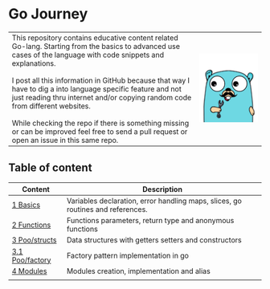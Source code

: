 # Go Journey

| | |
|-|-|
|This repository contains educative content related Go-lang. Starting from the basics to advanced use cases of the language with code snippets and explanations. <br> <br> I post all this information in GitHub because that way I have to dig a into language specific feature and not just reading thru internet and/or copying random code from different websites. <br> <br>  While checking the repo if there is something missing or can be improved feel free to send a pull request or open an issue in this same repo. | <img src="./gopher.png"> |

## Table of content

|  Content                                          | Description                                                                     |
|---------------------------------------------------|---------------------------------------------------------------------------------|
| [1 Basics](./basics/)                             | Variables declaration, error handling maps, slices, go routines and references. |
| [2 Functions](./functions/functions.go)           | Functions parameters, return type and anonymous functions                       |
| [3 Poo/structs](./poo/structs/)                   | Data structures with getters setters and constructors                           |
| [3.1 Poo/factory](./poo/factory/)                 | Factory pattern implementation in go                                            |
| [4 Modules](./modules/)                           | Modules creation, implementation and alias                                      |
|                                                   |                                                                                 |